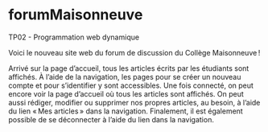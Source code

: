 # forumMaisonneuve
 TP02 - Programmation web dynamique


Voici le nouveau site web du forum de discussion du Collège Maisonneuve !

Arrivé sur la page d’accueil, tous les articles écrits par les étudiants sont affichés.
À l’aide de la navigation, les pages pour se créer un nouveau compte et pour s’identifier y sont accessibles.
Une fois connecté, on peut encore voir la page d’accueil où tous les articles sont affichés. On peut aussi rédiger, modifier ou supprimer nos propres articles, au besoin, à l’aide du lien « Mes articles » dans la navigation.
Finalement, il est également possible de se déconnecter à l’aide du lien dans la navigation.


